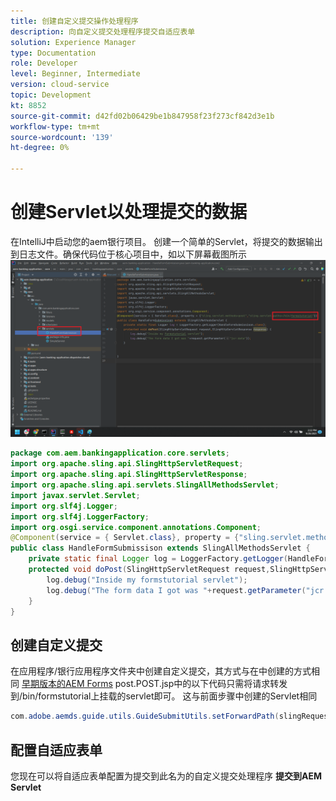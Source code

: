 ```yaml
---
title: 创建自定义提交操作处理程序
description: 向自定义提交处理程序提交自适应表单
solution: Experience Manager
type: Documentation
role: Developer
level: Beginner, Intermediate
version: cloud-service
topic: Development
kt: 8852
source-git-commit: d42fd02b06429be1b847958f23f273cf842d3e1b
workflow-type: tm+mt
source-wordcount: '139'
ht-degree: 0%

---
```


# 创建Servlet以处理提交的数据

在IntelliJ中启动您的aem银行项目。
创建一个简单的Servlet，将提交的数据输出到日志文件。确保代码位于核心项目中，如以下屏幕截图所示
![create-servlet](assets/create-servlet.png)

```java
package com.aem.bankingapplication.core.servlets;
import org.apache.sling.api.SlingHttpServletRequest;
import org.apache.sling.api.SlingHttpServletResponse;
import org.apache.sling.api.servlets.SlingAllMethodsServlet;
import javax.servlet.Servlet;
import org.slf4j.Logger;
import org.slf4j.LoggerFactory;
import org.osgi.service.component.annotations.Component;
@Component(service = { Servlet.class}, property = {"sling.servlet.methods=post","sling.servlet.paths=/bin/formstutorial"})
public class HandleFormSubmissison extends SlingAllMethodsServlet {
    private static final Logger log = LoggerFactory.getLogger(HandleFormSubmissison.class);
    protected void doPost(SlingHttpServletRequest request,SlingHttpServletResponse response) {
        log.debug("Inside my formstutorial servlet");
        log.debug("The form data I got was "+request.getParameter("jcr:data"));
    }
}
```

## 创建自定义提交

在应用程序/银行应用程序文件夹中创建自定义提交，其方式与在中创建的方式相同 [早期版本的AEM Forms](https://experienceleague.adobe.com/docs/experience-manager-learn/forms/adaptive-forms/custom-submit-aem-forms-article.html?lang=en)
post.POST.jsp中的以下代码只需将请求转发到/bin/formstutorial上挂载的servlet即可。 这与前面步骤中创建的Servlet相同

```java
com.adobe.aemds.guide.utils.GuideSubmitUtils.setForwardPath(slingRequest,"/bin/formstutorial",null,null);
```

## 配置自适应表单

您现在可以将自适应表单配置为提交到此名为的自定义提交处理程序 **提交到AEM Servlet**



